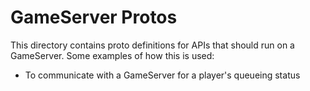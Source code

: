 # GameServer Protos

This directory contains proto definitions for APIs that should run on a GameServer.
Some examples of how this is used:
  - To communicate with a GameServer for a player's queueing status